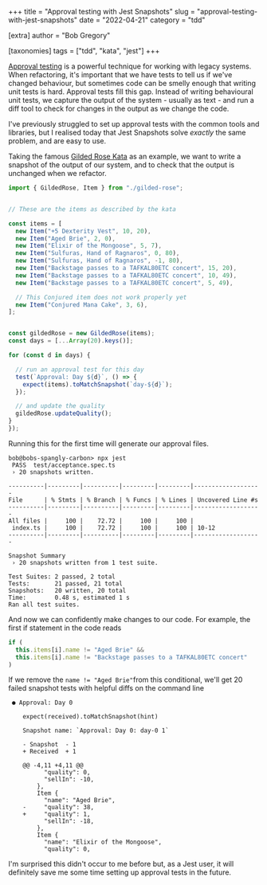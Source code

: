 +++
title = "Approval testing with Jest Snapshots"
slug = "approval-testing-with-jest-snapshots"
date = "2022-04-21"
category = "tdd"

[extra]
author = "Bob Gregory"

[taxonomies]
tags = ["tdd", "kata", "jest"]
+++

[Approval testing](https://approvaltests.com/) is a powerful technique for working with legacy systems. When refactoring, it's important that we have tests to tell us if we've changed behaviour, but sometimes code can be smelly enough that writing unit tests is hard. Approval tests fill this gap. Instead of writing behavioural unit tests, we capture the output of the system - usually as text - and run a diff tool to check for changes in the output as we change the code.

I've previously struggled to set up approval tests with the common tools and libraries, but I realised today that Jest Snapshots solve _exactly_ the same problem, and are easy to use.
<!-- more -->

Taking the famous [Gilded Rose Kata](https://github.com/emilybache/GildedRose-Refactoring-Kata) as an example, we want to write a snapshot of the output of our system, and to check that the output is unchanged when we refactor.

```ts
import { GildedRose, Item } from "./gilded-rose";


// These are the items as described by the kata

const items = [
  new Item("+5 Dexterity Vest", 10, 20),
  new Item("Aged Brie", 2, 0),
  new Item("Elixir of the Mongoose", 5, 7),
  new Item("Sulfuras, Hand of Ragnaros", 0, 80),
  new Item("Sulfuras, Hand of Ragnaros", -1, 80),
  new Item("Backstage passes to a TAFKAL80ETC concert", 15, 20),
  new Item("Backstage passes to a TAFKAL80ETC concert", 10, 49),
  new Item("Backstage passes to a TAFKAL80ETC concert", 5, 49),

  // This Conjured item does not work properly yet
  new Item("Conjured Mana Cake", 3, 6),
];


const gildedRose = new GildedRose(items);
const days = [...Array(20).keys()];

for (const d in days) {

  // run an approval test for this day
  test(`Approval: Day ${d}`, () => {
    expect(items).toMatchSnapshot(`day-${d}`);
  });

  // and update the quality
  gildedRose.updateQuality();
}
});

```
Running this for the first time will generate our approval files.

```console
bob@bobs-spangly-carbon> npx jest
 PASS  test/acceptance.spec.ts
 › 20 snapshots written.

----------|---------|----------|---------|---------|-------------------
File      | % Stmts | % Branch | % Funcs | % Lines | Uncovered Line #s 
----------|---------|----------|---------|---------|-------------------
All files |     100 |    72.72 |     100 |     100 |                   
 index.ts |     100 |    72.72 |     100 |     100 | 10-12             
----------|---------|----------|---------|---------|-------------------

Snapshot Summary
 › 20 snapshots written from 1 test suite.

Test Suites: 2 passed, 2 total
Tests:       21 passed, 21 total
Snapshots:   20 written, 20 total
Time:        0.48 s, estimated 1 s
Ran all test suites.
```

And now we can confidently make changes to our code. For example, the first if statement in the code reads

```ts
if (
  this.items[i].name != "Aged Brie" &&
  this.items[i].name != "Backstage passes to a TAFKAL80ETC concert"
)
```

If we remove the `name != "Aged Brie"`from this conditional, we'll get 20 failed snapshot tests with helpful diffs on the command line

```console
 ● Approval: Day 0

    expect(received).toMatchSnapshot(hint)

    Snapshot name: `Approval: Day 0: day-0 1`

    - Snapshot  - 1
    + Received  + 1

    @@ -4,11 +4,11 @@
          "quality": 0,
          "sellIn": -10,
        },
        Item {
          "name": "Aged Brie",
    -     "quality": 38,
    +     "quality": 1,
          "sellIn": -18,
        },
        Item {
          "name": "Elixir of the Mongoose",
          "quality": 0,
```

I'm surprised this didn't occur to me before but, as a Jest user, it will definitely save me some time setting up approval tests in the future.
